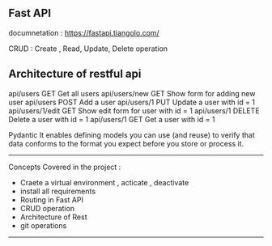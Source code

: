 Fast API
------------------
documnetation  : https://fastapi.tiangolo.com/

CRUD : Create , Read, Update, Delete operation


Architecture of restful api
------------------------------
api/users	     GET	Get all users
api/users/new	 GET	Show form for adding new user
api/users	     POST	Add a user
api/users/1	     PUT	Update a user with id = 1
api/users/1/edit GET	Show edit form for user with id = 1
api/users/1	     DELETE	Delete a user with id = 1
api/users/1	     GET	Get a user with id = 1

Pydantic
It enables defining models you can use (and reuse) to verify that data conforms to the format you expect before you store or process it.

-------------------------------------------------------------------------
Concepts Covered in the project :
- Craete a virtual environment , acticate , deactivate 
- install all requirements 
- Routing in Fast API
- CRUD operation 
- Architecture of Rest 
- git operations 
------------------------------------------------------------------------------
